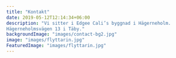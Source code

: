 ```yaml
---
title: "Kontakt"
date: 2019-05-12T12:14:34+06:00
description: "Vi sitter i Edgee Cali’s byggnad i Hägerneholm.
Hägerneholmsvägen 13 i Täby."
backgroundImage: "images/contact-bg2.jpg"
image: "images/flyttarin.jpg"
FeaturedImage: "images/flyttarin.jpg"
---
```

